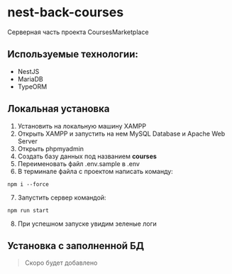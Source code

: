 # nest-back-courses
Серверная часть проекта CoursesMarketplace

## Используемые технологии:
- NestJS
- MariaDB
- TypeORM

## Локальная установка
1. Установить на локальную машину XAMPP
2. Открыть XAMPP и запустить на нем MySQL Database и Apache Web Server
3. Открыть phpmyadmin
4. Создать базу данных под названием **courses**
5. Переименовать файл .env.sample в .env
6. В терминале файла с проектом написать команду:
```
npm i --force
```
7. Запустить сервер командой:
```
npm run start
```
8. При успешном запуске увидим зеленые логи

## Установка с заполненной БД
> Скоро будет добавлено